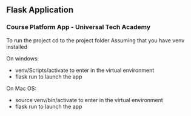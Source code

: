 ## Flask Application

### Course Platform App - Universal Tech Academy

To run the project cd to the project folder
Assuming that you have venv installed

On windows:
  - venv/Scripts/activate to enter in the virtual environment
  - flask run to launch the app

On Mac OS:
  - source venv/bin/activate to enter in the virtual environment
  - flask run to launch the app

